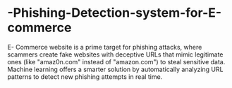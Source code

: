 # -Phishing-Detection-system-for-E-commerce
E- Commerce website is a prime target for phishing attacks, where scammers create fake websites with  deceptive URLs that mimic legitimate ones (like "amaz0n.com" instead of "amazon.com")  to steal sensitive data. Machine learning offers a smarter solution by automatically analyzing URL patterns to detect new phishing attempts in real time.
